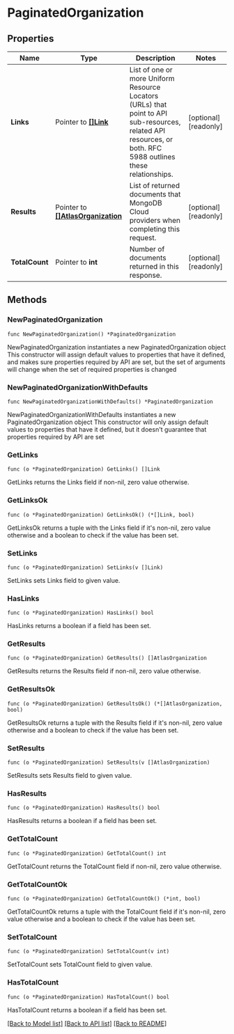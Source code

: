 # PaginatedOrganization

## Properties

Name | Type | Description | Notes
------------ | ------------- | ------------- | -------------
**Links** | Pointer to [**[]Link**](Link.md) | List of one or more Uniform Resource Locators (URLs) that point to API sub-resources, related API resources, or both. RFC 5988 outlines these relationships. | [optional] [readonly] 
**Results** | Pointer to [**[]AtlasOrganization**](AtlasOrganization.md) | List of returned documents that MongoDB Cloud providers when completing this request. | [optional] [readonly] 
**TotalCount** | Pointer to **int** | Number of documents returned in this response. | [optional] [readonly] 

## Methods

### NewPaginatedOrganization

`func NewPaginatedOrganization() *PaginatedOrganization`

NewPaginatedOrganization instantiates a new PaginatedOrganization object
This constructor will assign default values to properties that have it defined,
and makes sure properties required by API are set, but the set of arguments
will change when the set of required properties is changed

### NewPaginatedOrganizationWithDefaults

`func NewPaginatedOrganizationWithDefaults() *PaginatedOrganization`

NewPaginatedOrganizationWithDefaults instantiates a new PaginatedOrganization object
This constructor will only assign default values to properties that have it defined,
but it doesn't guarantee that properties required by API are set

### GetLinks

`func (o *PaginatedOrganization) GetLinks() []Link`

GetLinks returns the Links field if non-nil, zero value otherwise.

### GetLinksOk

`func (o *PaginatedOrganization) GetLinksOk() (*[]Link, bool)`

GetLinksOk returns a tuple with the Links field if it's non-nil, zero value otherwise
and a boolean to check if the value has been set.

### SetLinks

`func (o *PaginatedOrganization) SetLinks(v []Link)`

SetLinks sets Links field to given value.

### HasLinks

`func (o *PaginatedOrganization) HasLinks() bool`

HasLinks returns a boolean if a field has been set.
### GetResults

`func (o *PaginatedOrganization) GetResults() []AtlasOrganization`

GetResults returns the Results field if non-nil, zero value otherwise.

### GetResultsOk

`func (o *PaginatedOrganization) GetResultsOk() (*[]AtlasOrganization, bool)`

GetResultsOk returns a tuple with the Results field if it's non-nil, zero value otherwise
and a boolean to check if the value has been set.

### SetResults

`func (o *PaginatedOrganization) SetResults(v []AtlasOrganization)`

SetResults sets Results field to given value.

### HasResults

`func (o *PaginatedOrganization) HasResults() bool`

HasResults returns a boolean if a field has been set.
### GetTotalCount

`func (o *PaginatedOrganization) GetTotalCount() int`

GetTotalCount returns the TotalCount field if non-nil, zero value otherwise.

### GetTotalCountOk

`func (o *PaginatedOrganization) GetTotalCountOk() (*int, bool)`

GetTotalCountOk returns a tuple with the TotalCount field if it's non-nil, zero value otherwise
and a boolean to check if the value has been set.

### SetTotalCount

`func (o *PaginatedOrganization) SetTotalCount(v int)`

SetTotalCount sets TotalCount field to given value.

### HasTotalCount

`func (o *PaginatedOrganization) HasTotalCount() bool`

HasTotalCount returns a boolean if a field has been set.

[[Back to Model list]](../README.md#documentation-for-models) [[Back to API list]](../README.md#documentation-for-api-endpoints) [[Back to README]](../README.md)


